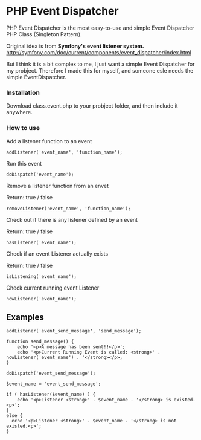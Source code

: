 # PHP Event Dispatcher

PHP Event Dispatcher is the most easy-to-use and simple Event Dispatcher PHP Class (Singleton Pattern).

Original idea is from **Symfony's event listener system.** 
http://symfony.com/doc/current/components/event_dispatcher/index.html

But I think it is a bit complex to me, I just want a simple Event Dispatcher for my probject. Therefore I made this for myself, and someone esle needs the simple EventDispatcher.

### Installation

Download class.event.php to your probject folder, and then include it anywhere.

### How to use

Add a listener function to an event
```
addListener('event_name', 'function_name');
```

Run this event

```
doDispatch('event_name');
```

Remove a listener function from an envet

Return: true / false

```
removeListener('event_name', 'function_name');
```

Check out if there is any listener defined by an event

Return: true / false

```
hasListener('event_name');
```

Check if an event Listener actually exists

Return: true / false

```
isListening('event_name');
```

Check current running event Listener
```
nowListener('event_name');
```
## Examples

```
addListener('event_send_message', 'send_message');

function send_message() {
    echo '<p>A message has been sent!!</p>';
    echo '<p>Current Running Event is called: <strong>' . nowListener('event_name') . '</strong></p>;
}

doDispatch('event_send_message');

$event_name = 'event_send_message';

if ( hasListener($event_name) ) {
    echo '<p>Listener <strong>' . $event_name . '</strong> is existed.<p>';
}
else {
  echo '<p>Listener <strong>' . $event_name . '</strong> is not existed.<p>';
}
```
